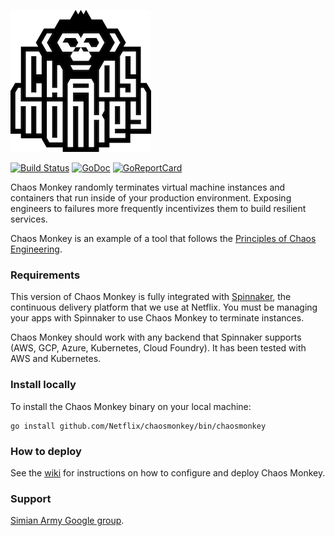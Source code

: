 ![logo](logo.png "logo")


[![Build Status][travis-badge]][travis] [![GoDoc][godoc-badge]][godoc] [![GoReportCard][report-badge]][report]

[travis-badge]: https://travis-ci.org/Netflix/chaosmonkey.svg?branch=master
[travis]: https://travis-ci.org/Netflix/chaosmonkey
[godoc-badge]: https://godoc.org/github.com/Netflix/chaosmonkey?status.svg
[godoc]: https://godoc.org/github.com/Netflix/chaosmonkey
[report-badge]: https://goreportcard.com/badge/github.com/Netflix/chaosmonkey
[report]: https://goreportcard.com/report/github.com/Netflix/chaosmonkey

Chaos Monkey randomly terminates virtual machine instances and containers that
run inside of your production environment. Exposing engineers to
failures more frequently incentivizes them to build resilient services.

Chaos Monkey is an example of a tool that follows the
[Principles of Chaos Engineering][PoC].

[PoC]: http://principlesofchaos.org/

### Requirements

This version of Chaos Monkey is fully integrated with [Spinnaker], the
continuous delivery platform that we use at Netflix. You must be managing your
apps with Spinnaker to use Chaos Monkey to terminate instances.

Chaos Monkey should work with any backend that Spinnaker supports (AWS, GCP,
Azure, Kubernetes, Cloud Foundry). It has been tested with AWS and Kubernetes.

### Install locally

To install the Chaos Monkey binary on your local machine:

```
go install github.com/Netflix/chaosmonkey/bin/chaosmonkey
```

### How to deploy

See the [wiki](https://github.com/Netflix/chaosmonkey/wiki) for instructions on how to configure and deploy Chaos Monkey.

[Spinnaker]: http://www.spinnaker.io/

### Support

[Simian Army Google group](http://groups.google.com/group/simianarmy-users).
